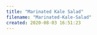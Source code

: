 ```yaml
---
title: "Marinated Kale Salad"
filename: "Marinated-Kale-Salad"
created: 2020-08-03 16:51:23
---
```


